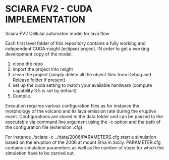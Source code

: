 # SCIARA FV2 - CUDA IMPLEMENTATION
Sciara FV2 Cellular automaton model for lava flow

Each first level folder of this repository contains a fully working and independent CUDA-nsight (eclipse) project.
IN order to get a working development copy of the model:

1) clone the repo
2) import the project into nsight
3) clean the project (simply delete all the object files from Debug and Release folder if present)
4) set up the cuda setting to match your available hardware (compute capability 3.5 is set by default)
5) Compile.

Execution requires various configuration files as for instance the morphology of the volcano and its lava emission rate during the eruptive event. Configurations are stored in the data folder and can be passed to the executable via command line argument using the -c option and the path of the configuration file (extension .cfg).

For instance ./sciara -c ../data/2006/PARAMETERS.cfg start a simulation based on the eruption of the 2006 at mount Etna in Sicily. PARAMETER.cfg  contains simulation parameters as well as the number of steps for which the simulation have to be carried out.


